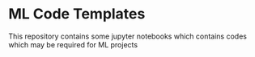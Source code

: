 # ML Code Templates

This repository contains some jupyter notebooks which contains codes which may be required for ML projects
